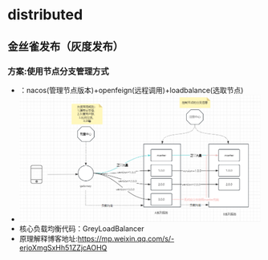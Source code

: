 # distributed
## 金丝雀发布（灰度发布）
### 方案:使用节点分支管理方式
 - ：nacos(管理节点版本)+openfeign(远程调用)+loadbalance(选取节点)
- ![cannary.png](..%2Fdoc%2Fcannary%2Fcannary.png)
- 核心负载均衡代码：GreyLoadBalancer
- 原理解释博客地址:https://mp.weixin.qq.com/s/-erjoXmgSxHh51ZZjcAOHQ
